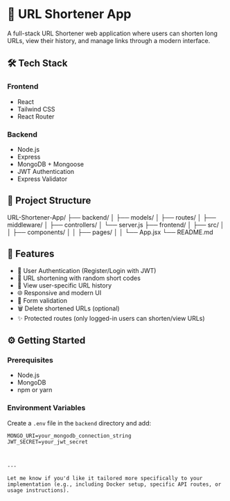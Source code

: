 # 🔗 URL Shortener App

A full-stack URL Shortener web application where users can shorten long URLs, view their history, and manage links through a modern interface.

## 🛠 Tech Stack

### Frontend
- React
- Tailwind CSS
- React Router

### Backend
- Node.js
- Express
- MongoDB + Mongoose
- JWT Authentication
- Express Validator

## 📁 Project Structure

URL-Shortener-App/
├── backend/
│ ├── models/
│ ├── routes/
│ ├── middleware/
│ ├── controllers/
│ └── server.js
├── frontend/
│ ├── src/
│ │ ├── components/
│ │ ├── pages/
│ │ └── App.jsx
└── README.md


## 🚀 Features

- 🔐 User Authentication (Register/Login with JWT)
- 🔗 URL shortening with random short codes
- 📜 View user-specific URL history
- 🌐 Responsive and modern UI
- 🧪 Form validation
- 🗑️ Delete shortened URLs (optional)
- ✨ Protected routes (only logged-in users can shorten/view URLs)

## ⚙️ Getting Started

### Prerequisites

- Node.js
- MongoDB
- npm or yarn

### Environment Variables

Create a `.env` file in the `backend` directory and add:

```env
MONGO_URI=your_mongodb_connection_string
JWT_SECRET=your_jwt_secret



---

Let me know if you'd like it tailored more specifically to your implementation (e.g., including Docker setup, specific API routes, or usage instructions).
